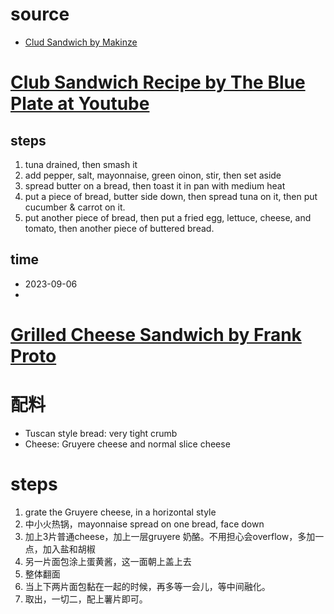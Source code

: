 
# source

- [Clud Sandwich by Makinze](https://www.delish.com/cooking/recipe-ideas/a32714107/club-sandwich-recipe/)


# [Club Sandwich Recipe by The Blue Plate at Youtube](https://www.youtube.com/watch?v=Xt_j6XiC5S8)

## steps
1. tuna drained, then smash it
2. add pepper, salt, mayonnaise, green oinon, stir, then set aside
3. spread butter on a bread, then toast it in pan with medium heat
4. put a piece of bread, butter side down, then spread tuna on it, then put cucumber & carrot on it.
5. put another piece of bread, then put a fried egg, lettuce, cheese, and tomato, then another piece of buttered bread.

## time
- 2023-09-06
- 

# [Grilled Cheese Sandwich by Frank Proto](https://www.youtube.com/watch?v=aOJRJh1xU20)

# 配料
- Tuscan style bread: very tight crumb
- Cheese: Gruyere cheese and normal slice cheese


# steps
1. grate the Gruyere cheese, in a horizontal style
2. 中小火热锅，mayonnaise spread on one bread, face down
3. 加上3片普通cheese，加上一层gruyere 奶酪。不用担心会overflow，多加一点，加入盐和胡椒
4. 另一片面包涂上蛋黄酱，这一面朝上盖上去
5. 整体翻面
6. 当上下两片面包黏在一起的时候，再多等一会儿，等中间融化。
7. 取出，一切二，配上薯片即可。

